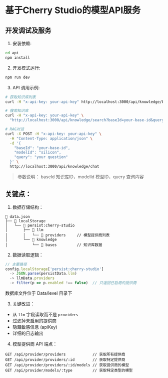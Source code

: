 # 基于Cherry Studio的模型API服务

## 开发调试及服务

1. 安装依赖:

```bash
cd api
npm install
```

2. 开发模式运行:

```bash
npm run dev
```

3. API 调用示例:

```bash
# 获取知识库列表
curl -H "x-api-key: your-api-key" http://localhost:3000/api/knowledge/bases

# 搜索知识库
curl -H "x-api-key: your-api-key" \
  "http://localhost:3000/api/knowledge/search?baseId=your-base-id&query=your-search-query"

# RAG对话
curl -X POST -H "x-api-key: your-api-key" \
  -H "Content-Type: application/json" \
  -d '{
    "baseId": "your-base-id",
    "modelId": "silicon",
    "query": "your question"
  }' \
  http://localhost:3000/api/knowledge/chat
```

> 参数说明： baseId 知识库ID，modelId 模型ID，query 查询内容

## 关键点：

1. 数据存储结构：

```
📁 data.json
├── 📁 localStorage
│   └── 📁 persist:cherry-studio
│       ├── 📁 llm
│       │   └── 📁 providers     // 模型提供商列表
│       └── 📁 knowledge
│           └── 📁 bases         // 知识库数据
```

2. 数据读取逻辑：

```typescript
// 主要路径
config.localStorage['persist:cherry-studio']
  -> JSON.parse(persistData.llm)
  -> llmData.providers
  -> filter(p => p.enabled !== false)  // 只返回已启用的提供商
```

数据库文件位于 Data/level 目录下

3. 关键改进：

- 从 `llm` 字段读取而不是 `providers`
- 过滤掉未启用的提供商
- 隐藏敏感信息 (apiKey)
- 详细的日志输出

4. 模型提供商 API 端点：

```
GET /api/provider/providers            // 获取所有提供商
GET /api/provider/providers/:id        // 获取特定提供商
GET /api/provider/providers/:id/models // 获取提供商的模型
GET /api/provider/models/:type         // 获取特定类型的模型
```

